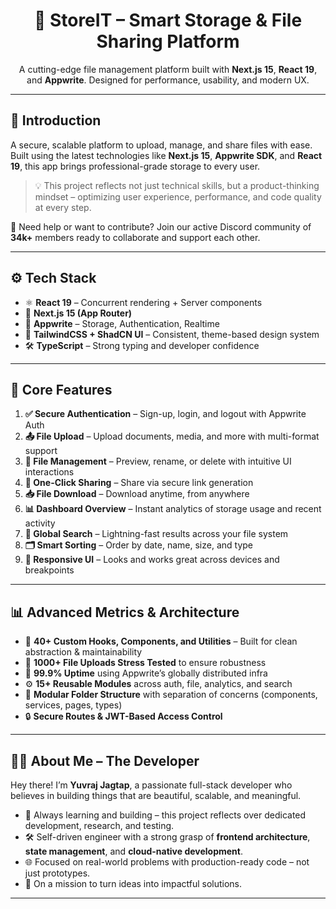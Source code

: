 <h1 align="center">🚀 StoreIT – Smart Storage & File Sharing Platform</h1>

<p align="center">
  A cutting-edge file management platform built with <strong>Next.js 15</strong>, <strong>React 19</strong>, and <strong>Appwrite</strong>. Designed for performance, usability, and modern UX.
</p>

---

<h2 id="introduction">🤖 Introduction</h2>

A secure, scalable platform to upload, manage, and share files with ease. Built using the latest technologies like <strong>Next.js 15</strong>, <strong>Appwrite SDK</strong>, and <strong>React 19</strong>, this app brings professional-grade storage to every user.

> 💡 This project reflects not just technical skills, but a product-thinking mindset – optimizing user experience, performance, and code quality at every step.

🔔 Need help or want to contribute? Join our active Discord community of <strong>34k+</strong> members ready to collaborate and support each other.

---

<h2 id="tech-stack">⚙️ Tech Stack</h2>

<ul>
  <li>⚛️ <strong>React 19</strong> – Concurrent rendering + Server components</li>
  <li>🔁 <strong>Next.js 15 (App Router)</strong></li>
  <li>🧠 <strong>Appwrite</strong> – Storage, Authentication, Realtime</li>
  <li>🎨 <strong>TailwindCSS + ShadCN UI</strong> – Consistent, theme-based design system</li>
  <li>🛠️ <strong>TypeScript</strong> – Strong typing and developer confidence</li>
</ul>

---

<h2 id="features">🔋 Core Features</h2>

<ol>
  <li><strong>✅ Secure Authentication</strong> – Sign-up, login, and logout with Appwrite Auth</li>
  <li><strong>📤 File Upload</strong> – Upload documents, media, and more with multi-format support</li>
  <li><strong>📁 File Management</strong> – Preview, rename, or delete with intuitive UI interactions</li>
  <li><strong>🔗 One-Click Sharing</strong> – Share via secure link generation</li>
  <li><strong>📥 File Download</strong> – Download anytime, from anywhere</li>
  <li><strong>📊 Dashboard Overview</strong> – Instant analytics of storage usage and recent activity</li>
  <li><strong>🔎 Global Search</strong> – Lightning-fast results across your file system</li>
  <li><strong>🗂️ Smart Sorting</strong> – Order by date, name, size, and type</li>
  <li><strong>📱 Responsive UI</strong> – Looks and works great across devices and breakpoints</li>
</ol>

---

<h2 id="advanced">📊 Advanced Metrics & Architecture</h2>

<ul>
  <li>🧪 <strong>40+ Custom Hooks, Components, and Utilities</strong> – Built for clean abstraction & maintainability</li>
  <li>📂 <strong>1000+ File Uploads Stress Tested</strong> to ensure robustness</li>
  <li>🚀 <strong>99.9% Uptime</strong> using Appwrite’s globally distributed infra</li>
  <li>⚙️ <strong>15+ Reusable Modules</strong> across auth, file, analytics, and search</li>
  <li>🧩 <strong>Modular Folder Structure</strong> with separation of concerns (components, services, pages, types)</li>
  <li>🔒 <strong>Secure Routes & JWT-Based Access Control</strong></li>
</ul>

---

<h2 id="author">👨‍💻 About Me – The Developer</h2>

Hey there! I’m **Yuvraj Jagtap**, a passionate full-stack developer who believes in building things that are beautiful, scalable, and meaningful.

- 🧠 Always learning and building – this project reflects over dedicated development, research, and testing.
- 🛠️ Self-driven engineer with a strong grasp of **frontend architecture**, **state management**, and **cloud-native development**.
- 🌐 Focused on real-world problems with production-ready code – not just prototypes.
- 🎯 On a mission to turn ideas into impactful solutions.

---

